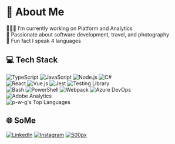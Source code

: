 # 💫 About Me

👨🏻‍💻 I’m currently working on Platform and Analytics<br>
🎯 Passionate about software development, travel, and photography<br>
🎉 Fun fact I speak 4 languages

## 💻 Tech Stack

![TypeScript](https://img.shields.io/badge/typescript-%232F72B5.svg?style=flat&logo=typescript&logoColor=white) ![JavaScript](https://img.shields.io/badge/javascript-%23323330.svg?style=flat&logo=javascript&logoColor=%23F7DF1E) ![Node.js](https://img.shields.io/badge/node.js-%23339933.svg?style=flat&logo=node.js&logoColor=white) ![C#](https://img.shields.io/badge/c%23-%23239120.svg?style=flat&logo=c-sharp&logoColor=white)<br>
![React](https://img.shields.io/badge/react-%2361DAFB.svg?style=flat&logo=react&logoColor=white) ![Vue.js](https://img.shields.io/badge/vue.js-%234FC08D.svg?style=flat&logo=vue.js&logoColor=white) ![Jest](https://img.shields.io/badge/jest-%23C21325.svg?style=flat&logo=jest&logoColor=white) ![Testing Library](https://img.shields.io/badge/testing_library-%23E33332.svg?style=flat&logo=jest&logoColor=white)<br>
![Bash](https://img.shields.io/badge/bash-%23121011.svg?style=flat&logo=gnu-bash&logoColor=white)
![PowerShell](https://img.shields.io/badge/powershell-%23318CE7.svg?style=flat&logo=powershell&logoColor=white)
![Webpack](https://img.shields.io/badge/webpack-%238DD6F9.svg?style=flat&logo=webpack&logoColor=white)
![Azure DevOps](https://img.shields.io/badge/azure_devops-%23007ACC.svg?style=flat&logo=azuredevops&logoColor=white)<br>
![Adobe Analytics](https://img.shields.io/badge/adobe_analytics-%23FF4E00.svg?style=flat&logo=adobe&logoColor=white)<br>
![p-w-g's Top Languages](https://github-readme-stats.vercel.app/api/top-langs/?username=p-w-g&theme=merko&show_icons=true&hide_border=true&layout=compact)

## 🌐 SoMe

[![LinkedIn](https://img.shields.io/badge/linkedin-%230077B5.svg?style=flat&logo=linkedin&logoColor=white)](https://www.linkedin.com/in/przemek-grzelczyk/)
[![Instagram](https://img.shields.io/badge/instagram-%23E4405F.svg?style=flat&logo=instagram&logoColor=white)](https://www.instagram.com/madd_tripps/)
[![500px](https://img.shields.io/badge/500px-%234C76AE.svg?style=flat&logo=500px&logoColor=white)](https://500px.com/p/madd_trips)
